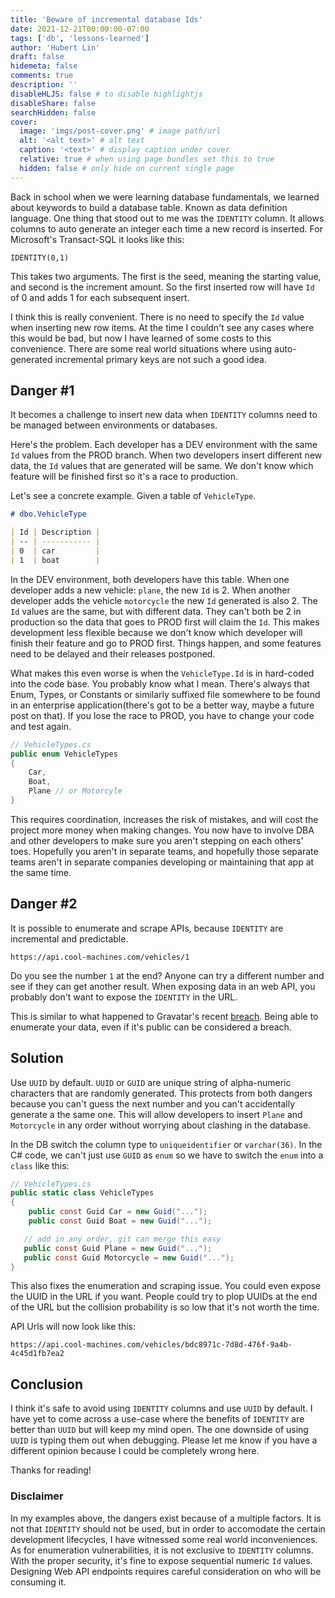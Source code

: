 ```yaml
---
title: 'Beware of incremental database Ids'
date: 2021-12-21T00:00:00-07:00
tags: ['db', 'lessons-learned']
author: 'Hubert Lin'
draft: false
hidemeta: false
comments: true
description: ''
disableHLJS: false # to disable highlightjs
disableShare: false
searchHidden: false
cover:
  image: 'imgs/post-cover.png' # image path/url
  alt: '<alt text>' # alt text
  caption: '<text>' # display caption under cover
  relative: true # when using page bundles set this to true
  hidden: false # only hide on current single page
---
```


Back in school when we were learning database fundamentals, we learned about
keywords to build a database table. Known as data definition language. One thing
that stood out to me was the `IDENTITY` column. It allows columns to auto
generate an integer each time a new record is inserted. For Microsoft's
Transact-SQL it looks like this:

```
IDENTITY(0,1)
```

This takes two arguments. The first is the seed, meaning the starting value, and
second is the increment amount. So the first inserted row will have `Id` of 0
and adds 1 for each subsequent insert.

I think this is really convenient. There is no need to specify the `Id` value
when inserting new row items. At the time I couldn't see any cases where this
would be bad, but now I have learned of some costs to this convenience. There
are some real world situations where using auto-generated incremental primary
keys are not such a good idea.

## Danger #1

It becomes a challenge to insert new data when `IDENTITY` columns need to be
managed between environments or databases.

Here's the problem. Each developer has a DEV environment with the same `Id`
values from the PROD branch. When two developers insert different new data, the
`Id` values that are generated will be same. We don't know which feature will be
finished first so it's a race to production.

Let's see a concrete example. Given a table of `VehicleType`.

```md
# dbo.VehicleType

| Id | Description |
| -- | ----------- |
| 0  | car         |
| 1  | boat        |
```

In the DEV environment, both developers have this table. When one developer adds
a new vehicle: `plane`, the new `Id` is 2. When another developer adds the
vehicle `motorcycle` the new `Id` generated is also 2. The `Id` values are the
same, but with different data. They can't both be 2 in production so the data
that goes to PROD first will claim the `Id`. This makes development less
flexible because we don't know which developer will finish their feature and go
to PROD first. Things happen, and some features need to be delayed and their
releases postponed.

What makes this even worse is when the `VehicleType.Id` is in hard-coded into
the code base. You probably know what I mean. There's always that Enum, Types,
or Constants or similarly suffixed file somewhere to be found in an enterprise
application(there's got to be a better way, maybe a future post on that). If you
lose the race to PROD, you have to change your code and test again.

```csharp
// VehicleTypes.cs
public enum VehicleTypes
{
    Car,
    Boat,
    Plane // or Motorcyle
}
```

This requires coordination, increases the risk of mistakes, and will cost the
project more money when making changes. You now have to involve DBA and other
developers to make sure you aren't stepping on each others' toes. Hopefully you
aren't in separate teams, and hopefully those separate teams aren't in separate
companies developing or maintaining that app at the same time.

## Danger #2

It is possible to enumerate and scrape APIs, because `IDENTITY` are incremental
and predictable.

```
https://api.cool-machines.com/vehicles/1
```

Do you see the number `1` at the end? Anyone can try a different number and see
if they can get another result. When exposing data in an web API, you probably
don't want to expose the `IDENTITY` in the URL.

This is similar to what happened to Gravatar's recent
[breach](https://www.bleepingcomputer.com/news/security/online-avatar-service-gravatar-allows-mass-collection-of-user-info/).
Being able to enumerate your data, even if it's public can be considered a
breach.

## Solution

Use `UUID` by default. `UUID` or `GUID` are unique string of alpha-numeric
characters that are randomly generated. This protects from both dangers because
you can't guess the next number and you can't accidentally generate a the same
one. This will allow developers to insert `Plane` and `Motorcycle` in any order
without worrying about clashing in the database.

In the DB switch the column type to `uniqueidentifier` or `varchar(36)`. In the
C# code, we can't just use `GUID` as `enum` so we have to switch the `enum` into
a `class` like this:

```csharp
// VehicleTypes.cs
public static class VehicleTypes
{
    public const Guid Car = new Guid("...");
    public const Guid Boat = new Guid("...");

   // add in any order, git can merge this easy
   public const Guid Plane = new Guid("...");
   public const Guid Motorcycle = new Guid("...");
}
```

This also fixes the enumeration and scraping issue. You could even expose the
UUID in the URL if you want. People could try to plop UUIDs at the end of the
URL but the collision probability is so low that it's not worth the time.

API Urls will now look like this:

```
https://api.cool-machines.com/vehicles/bdc8971c-7d8d-476f-9a4b-4c45d1fb7ea2
```

## Conclusion

I think it's safe to avoid using `IDENTITY` columns and use `UUID` by default. I
have yet to come across a use-case where the benefits of `IDENTITY` are better
than `UUID` but will keep my mind open. The one downside of using `UUID` is
typing them out when debugging. Please let me know if you have a different
opinion because I could be completely wrong here.

Thanks for reading!

### Disclaimer

In my examples above, the dangers exist because of a multiple factors. It is not
that `IDENTITY` should not be used, but in order to accomodate the certain
development lifecycles, I have witnessed some real world inconveniences. As for
enumeration vulnerabilities, it is not exclusive to `IDENTITY` columns. With the
proper security, it's fine to expose sequential numeric `Id` values. Designing
Web API endpoints requires careful consideration on who will be consuming it.

